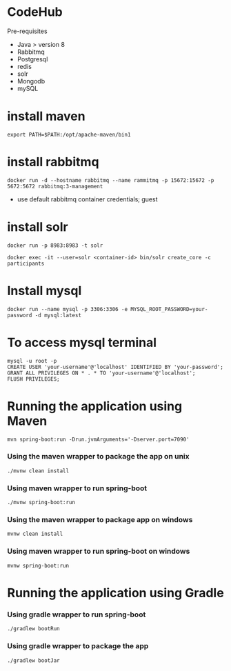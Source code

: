 # CodeHub

Pre-requisites
- Java > version 8
- Rabbitmq
- Postgresql
- redis
- solr
- Mongodb
- mySQL

# install maven

```export PATH=$PATH:/opt/apache-maven/bin1```

# install rabbitmq
```
docker run -d --hostname rabbitmq --name rammitmq -p 15672:15672 -p 5672:5672 rabbitmq:3-management
```
- use default rabbitmq container credentials; guest

# install solr
```
docker run -p 8983:8983 -t solr
```

```
docker exec -it --user=solr <container-id> bin/solr create_core -c participants
```

# Install mysql
```
docker run --name mysql -p 3306:3306 -e MYSQL_ROOT_PASSWORD=your-password -d mysql:latest
```

# To access mysql terminal
```docker exec -it mysql bash
mysql -u root -p
CREATE USER 'your-username'@'localhost' IDENTIFIED BY 'your-password';
GRANT ALL PRIVILEGES ON * . * TO 'your-username'@'localhost';
FLUSH PRIVILEGES;
```

# Running the application using Maven

```
mvn spring-boot:run -Drun.jvmArguments='-Dserver.port=7090'
```

### Using the maven wrapper to package the app on unix ###
```
./mvnw clean install
```

### Using maven wrapper to run spring-boot ###

```
./mvnw spring-boot:run
```


### Using the maven wrapper to package app on windows ###
```
mvnw clean install
```

### Using maven wrapper to run spring-boot on windows ###

```
mvnw spring-boot:run
```

# Running the application using Gradle

### Using gradle wrapper to run spring-boot ###
```
./gradlew bootRun
```

### Using gradle wrapper to package the app ###
```
./gradlew bootJar
```
